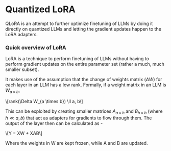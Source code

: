 # Quantized LoRA

QLoRA is an attempt to further optimize finetuning of LLMs by doing it directly on quantized LLMs and letting the gradient updates happen to the LoRA adapters.

### Quick overview of LoRA

LoRA is a technique to perform finetuning of LLMs without having to perform gradient updates on the entire parameter set (rather a much, much smaller subset).

It makes use of the assumption that the change of weights matrix ($\Delta W$) for each layer in an LLM has a low rank. Formally, if a weight matrix in an LLM is $W_{a \times b}$,

\\[rank(\Delta W_{a \times b}) \ll a, b\\]

This can be exploited by creating smaller matrices $A_{a \times h}$ and $B_{h \times b}$ (where $h \ll a, b$) that act as adapters for gradients to flow through them. The output of the layer then can be calculated as -

\\[Y = XW + XAB\\]

Where the weights in W are kept frozen, while A and B are updated.
